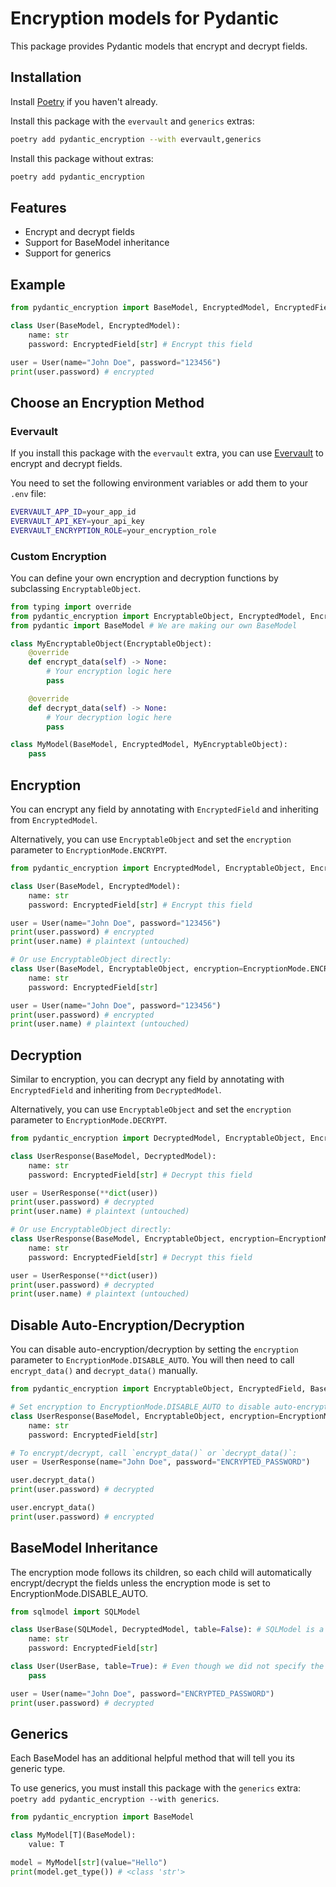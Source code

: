 # Encryption models for Pydantic

This package provides Pydantic models that encrypt and decrypt fields.

## Installation

Install [Poetry](https://python-poetry.org/) if you haven't already.

Install this package with the `evervault` and `generics` extras:
```bash
poetry add pydantic_encryption --with evervault,generics
```

Install this package without extras:
```bash
poetry add pydantic_encryption
```

## Features

- Encrypt and decrypt fields
- Support for BaseModel inheritance
- Support for generics

## Example

```py
from pydantic_encryption import BaseModel, EncryptedModel, EncryptedField

class User(BaseModel, EncryptedModel):
    name: str
    password: EncryptedField[str] # Encrypt this field

user = User(name="John Doe", password="123456")
print(user.password) # encrypted
```



## Choose an Encryption Method

### Evervault

If you install this package with the `evervault` extra, you can use [Evervault](https://evervault.com/) to encrypt and decrypt fields.

You need to set the following environment variables or add them to your `.env` file:

```bash
EVERVAULT_APP_ID=your_app_id
EVERVAULT_API_KEY=your_api_key
EVERVAULT_ENCRYPTION_ROLE=your_encryption_role
```

### Custom Encryption

You can define your own encryption and decryption functions by subclassing `EncryptableObject`.

```py
from typing import override
from pydantic_encryption import EncryptableObject, EncryptedModel, EncryptionMode
from pydantic import BaseModel # We are making our own BaseModel

class MyEncryptableObject(EncryptableObject):
    @override
    def encrypt_data(self) -> None:
        # Your encryption logic here
        pass

    @override
    def decrypt_data(self) -> None:
        # Your decryption logic here
        pass

class MyModel(BaseModel, EncryptedModel, MyEncryptableObject):
    pass
```

## Encryption

You can encrypt any field by annotating with `EncryptedField` and inheriting from `EncryptedModel`.

Alternatively, you can use `EncryptableObject` and set the `encryption` parameter to `EncryptionMode.ENCRYPT`.

```py
from pydantic_encryption import EncryptedModel, EncryptableObject, EncryptedField, BaseModel

class User(BaseModel, EncryptedModel):
    name: str
    password: EncryptedField[str] # Encrypt this field

user = User(name="John Doe", password="123456")
print(user.password) # encrypted
print(user.name) # plaintext (untouched)

# Or use EncryptableObject directly:
class User(BaseModel, EncryptableObject, encryption=EncryptionMode.ENCRYPT):
    name: str
    password: EncryptedField[str]

user = User(name="John Doe", password="123456")
print(user.password) # encrypted
print(user.name) # plaintext (untouched)

```

## Decryption

Similar to encryption, you can decrypt any field by annotating with `EncryptedField` and inheriting from `DecryptedModel`.

Alternatively, you can use `EncryptableObject` and set the `encryption` parameter to `EncryptionMode.DECRYPT`.

```py
from pydantic_encryption import DecryptedModel, EncryptableObject, EncryptedField, BaseModel

class UserResponse(BaseModel, DecryptedModel):
    name: str
    password: EncryptedField[str] # Decrypt this field

user = UserResponse(**dict(user))
print(user.password) # decrypted
print(user.name) # plaintext (untouched)

# Or use EncryptableObject directly:
class UserResponse(BaseModel, EncryptableObject, encryption=EncryptionMode.DECRYPT):
    name: str
    password: EncryptedField[str] # Decrypt this field

user = UserResponse(**dict(user))
print(user.password) # decrypted
print(user.name) # plaintext (untouched)

```

## Disable Auto-Encryption/Decryption

You can disable auto-encryption/decryption by setting the `encryption` parameter to `EncryptionMode.DISABLE_AUTO`. You will then need to call `encrypt_data()` and `decrypt_data()` manually.

```py
from pydantic_encryption import EncryptableObject, EncryptedField, BaseModel

# Set encryption to EncryptionMode.DISABLE_AUTO to disable auto-encryption/decryption
class UserResponse(BaseModel, EncryptableObject, encryption=EncryptionMode.DISABLE_AUTO):
    name: str
    password: EncryptedField[str]

# To encrypt/decrypt, call `encrypt_data()` or `decrypt_data()`:
user = UserResponse(name="John Doe", password="ENCRYPTED_PASSWORD")

user.decrypt_data()
print(user.password) # decrypted

user.encrypt_data()
print(user.password) # encrypted
```

## BaseModel Inheritance

The encryption mode follows its children, so each child will automatically encrypt/decrypt the fields unless the encryption mode is set to EncryptionMode.DISABLE_AUTO.

```py
from sqlmodel import SQLModel

class UserBase(SQLModel, DecryptedModel, table=False): # SQLModel is a subclass of BaseModel
    name: str
    password: EncryptedField[str]

class User(UserBase, table=True): # Even though we did not specify the encryption mode, it is inherited from UserBase
    pass

user = User(name="John Doe", password="ENCRYPTED_PASSWORD")
print(user.password) # decrypted
```

## Generics

Each BaseModel has an additional helpful method that will tell you its generic type.

To use generics, you must install this package with the `generics` extra: `poetry add pydantic_encryption --with generics`.

```py
from pydantic_encryption import BaseModel

class MyModel[T](BaseModel):
    value: T

model = MyModel[str](value="Hello")
print(model.get_type()) # <class 'str'>
```
